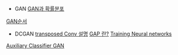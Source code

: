 - GAN
[ GAN과 확률분포 ](https://learnai.tistory.com/4)

[ GAN순서 ](https://ysbsb.github.io/gan/2020/06/17/GAN-newbie-guide.html)

- DCGAN
[transposed Conv 설명](https://zzsza.github.io/data/2018/06/25/upsampling-with-transposed-convolution/)
[GAP 란?](https://jetsonaicar.tistory.com/16)
[Training Neural networks](https://happy-jihye.github.io/cs231n/cs231n-6/#4-batch-normalization)


[Auxiliary Classifier GAN](https://happy-jihye.github.io/gan/gan-13/#2-ac-gans-auxiliary-classifier-gan)


